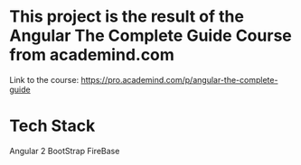 # This project is the result of the Angular The Complete Guide Course from academind.com 

Link to the course:  https://pro.academind.com/p/angular-the-complete-guide

# Tech Stack 

Angular 2 
BootStrap
FireBase
